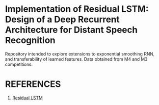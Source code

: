 # Implementation of Residual LSTM: Design of a Deep Recurrent Architecture for Distant Speech Recognition

Repository intended to explore extensions to exponential smoothing RNN, and transferability of learned features.
Data obtained from M4 and M3 competitions.

# REFERENCES
1. [Residual LSTM](https://arxiv.org/abs/1701.03360)
